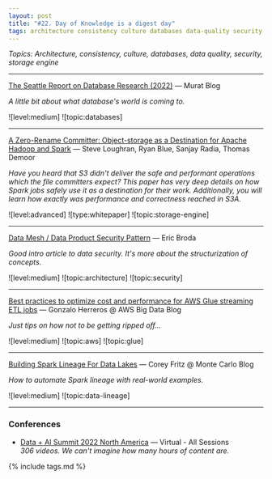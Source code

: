 ```yaml
---
layout: post
title: "#22. Day of Knowledge is a digest day"
tags: architecture consistency culture databases data-quality security storage-engine
---
```


*Topics: Architecture, consistency, culture, databases, data quality, security, storage engine*

<!--cut-->

---

[The Seattle Report on Database Research (2022)](http://muratbuffalo.blogspot.com/2022/08/the-seattle-report-on-database-research.html) — Murat Blog

*A little bit about what database's world is coming to.*

![level:medium] ![topic:databases]

---

[A Zero-Rename Committer: Object-storage as a Destination for Apache Hadoop and Spark](https://github.com/steveloughran/zero-rename-committer/releases/download/tag_release_2021-05-17/a_zero_rename_committer.pdf) — Steve Loughran, Ryan Blue, Sanjay Radia, Thomas Demoor 

*Have you heard that S3 didn't deliver the safe and performant operations which the file committers expect? This paper has very deep details on how Spark jobs safely use it as a destination for their work. Additionally, you will learn how exactly was performance and correctness reached in S3A.*

![level:advanced] ![type:whitepaper] ![topic:storage-engine]

---

[Data Mesh / Data Product Security Pattern](https://towardsdatascience.com/data-mesh-data-product-security-pattern-c5b93a27e82e) — Eric Broda

*Good intro article to data security. It's more about the structurization of concepts.*

![level:medium] ![topic:architecture] ![topic:security]

---

[Best practices to optimize cost and performance for AWS Glue streaming ETL jobs](https://aws.amazon.com/blogs/big-data/best-practices-to-optimize-cost-and-performance-for-aws-glue-streaming-etl-jobs) — Gonzalo Herreros @ AWS Big Data Blog

*Just tips on how not to be getting ripped off...*

![level:medium] ![topic:aws] ![topic:glue]

---

[Building Spark Lineage For Data Lakes](https://www.montecarlodata.com/blog-building-spark-lineage-for-data-lakes/) — Corey Fritz @ Monte Carlo Blog

*How to automate Spark lineage with real-world examples.*

![level:medium] ![topic:data-lineage]

---

### Conferences

- [Data + AI Summit 2022 North America](https://www.youtube.com/playlist?list=PLTPXxbhUt-YVWi_cf2UUDc9VZFLoRgu0l) — Virtual - All Sessions \
    *306 videos. We can't imagine how many hours of content are.*

{% include tags.md %}
